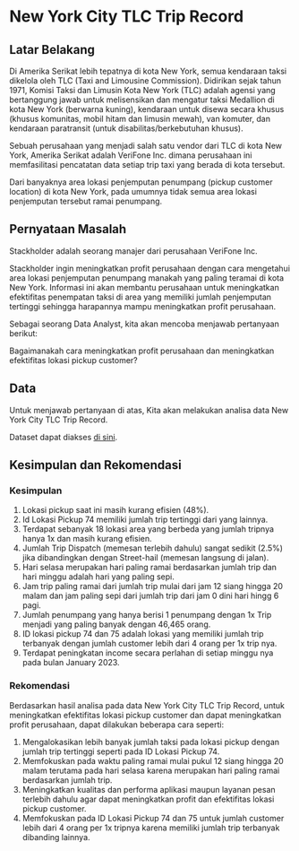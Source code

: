 # **New York City TLC Trip Record**

## **Latar Belakang**
Di Amerika Serikat lebih tepatnya di kota New York, semua kendaraan taksi dikelola oleh TLC (Taxi and Limousine Commission). Didirikan sejak tahun 1971, Komisi Taksi dan Limusin Kota New York (TLC) adalah agensi yang bertanggung jawab untuk melisensikan dan mengatur taksi Medallion di kota New York (berwarna kuning), kendaraan untuk disewa secara khusus (khusus komunitas, mobil hitam dan limusin mewah), van komuter, dan kendaraan paratransit (untuk disabilitas/berkebutuhan khusus).

Sebuah perusahaan yang menjadi salah satu vendor dari TLC di kota New York, Amerika Serikat adalah VeriFone Inc. dimana perusahaan ini memfasilitasi pencatatan data setiap trip taxi yang berada di kota tersebut.

Dari banyaknya area lokasi penjemputan penumpang (pickup customer location) di kota New York, pada umumnya tidak semua area lokasi penjemputan tersebut ramai penumpang.


## **Pernyataan Masalah**
Stackholder adalah seorang manajer dari perusahaan VeriFone Inc.

Stackholder ingin meningkatkan profit perusahaan dengan cara mengetahui area lokasi penjemputan penumpang manakah yang paling teramai di kota New York. Informasi ini akan membantu perusahaan untuk meningkatkan efektifitas penempatan taksi di area yang memiliki jumlah penjemputan tertinggi sehingga harapannya mampu meningkatkan profit perusahaan.

Sebagai seorang Data Analyst, kita akan mencoba menjawab pertanyaan berikut:

Bagaimanakah cara meningkatkan profit perusahaan dan meningkatkan efektifitas lokasi pickup customer?


## **Data**
Untuk menjawab pertanyaan di atas,
Kita akan melakukan analisa data New York City TLC Trip Record.

Dataset dapat diakses [di sini](https://drive.google.com/drive/folders/1NYHIL-RgVPW-HONz4pdzlcbIChF-c37N).

## Kesimpulan dan Rekomendasi

### Kesimpulan
1. Lokasi pickup saat ini masih kurang efisien (48%).
2. Id Lokasi Pickup 74 memiliki jumlah trip tertinggi dari yang lainnya.
3. Terdapat sebanyak 18 lokasi area yang berbeda yang jumlah tripnya hanya 1x dan masih kurang efisien.
4. Jumlah Trip Dispatch (memesan terlebih dahulu) sangat sedikit (2.5%) jika dibandingkan dengan Street-hail (memesan langsung di jalan).
5. Hari selasa merupakan hari paling ramai berdasarkan jumlah trip dan hari minggu adalah hari yang paling sepi.
6. Jam trip paling ramai dari jumlah trip mulai dari jam 12 siang hingga 20 malam dan jam paling sepi dari jumlah trip dari jam 0 dini hari hingg 6 pagi.
7. Jumlah penumpang yang hanya berisi 1 penumpang dengan 1x Trip menjadi yang paling banyak dengan 46,465 orang.
8. ID lokasi pickup 74 dan 75 adalah lokasi yang memiliki jumlah trip terbanyak dengan jumlah customer lebih dari 4 orang per 1x trip nya.
9. Terdapat peningkatan income secara perlahan di setiap minggu nya pada bulan January 2023.


### Rekomendasi
Berdasarkan hasil analisa pada data New York City TLC Trip Record, untuk meningkatkan efektifitas lokasi pickup customer dan dapat meningkatkan profit perusahaan, dapat dilakukan beberapa cara seperti:

1. Mengalokasikan lebih banyak jumlah taksi pada lokasi pickup dengan jumlah trip tertinggi seperti pada ID Lokasi Pickup 74.
2. Memfokuskan pada waktu paling ramai mulai pukul 12 siang hingga 20 malam terutama pada hari selasa karena merupakan hari paling ramai berdasarkan jumlah trip.
3. Meningkatkan kualitas dan performa aplikasi maupun layanan pesan terlebih dahulu agar dapat meningkatkan profit dan efektifitas lokasi pickup customer.
4. Memfokuskan pada ID Lokasi Pickup 74 dan 75 untuk jumlah customer lebih dari 4 orang per 1x tripnya karena memiliki jumlah trip terbanyak dibanding lainnya.
